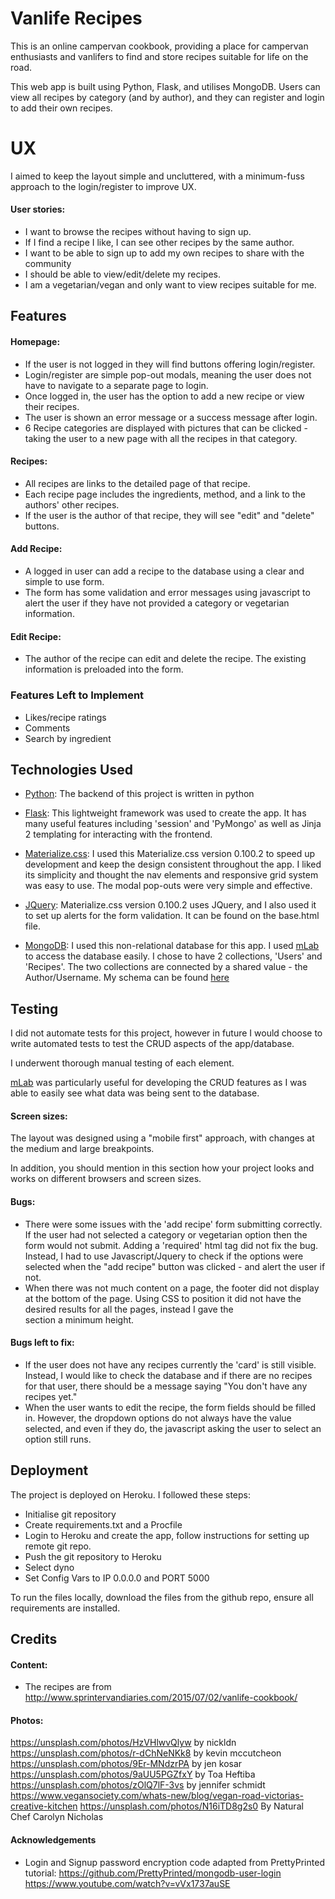 # Vanlife Recipes

This is an online campervan cookbook, providing a place for campervan enthusiasts and vanlifers to find and store recipes suitable for life on the road.

This web app is built using Python, Flask, and utilises MongoDB. Users can view all recipes by category (and by author), and they can register and login to add their own recipes. 

# UX

I aimed to keep the layout simple and uncluttered, with a minimum-fuss approach to the login/register to improve UX. 

#### User stories:

- I want to browse the recipes without having to sign up. 
- If I find a recipe I like, I can see other recipes by the same author.
- I want to be able to sign up to add my own recipes to share with the community
-  I should be able to view/edit/delete my recipes.
- I am a vegetarian/vegan and only want to view recipes suitable for me.


## Features

#### Homepage:

-  If the user is not logged in they will find buttons offering login/register.
- Login/register are simple pop-out modals, meaning the user does not have to navigate to a separate page to login.
- Once logged in, the user has the option to add a new recipe or view their recipes.
- The user is shown an error message or a success message after login.
- 6 Recipe categories are displayed with pictures that can be clicked - taking the user to a new page with all the recipes in that category.

#### Recipes:

- All recipes are links to the detailed page of that recipe.
-  Each recipe page includes the ingredients, method, and a link to the authors' other recipes.
- If the user is the author of that recipe, they will see "edit" and "delete" buttons.

#### Add Recipe:

- A logged in user can add a recipe to the database using a clear and simple to use form. 
- The form has some validation and error messages using javascript to alert the user if they have not provided a category or vegetarian information. 

#### Edit Recipe:
- The author of the recipe can edit and delete the recipe. The existing information is preloaded into the form.

### Features Left to Implement

-   Likes/recipe ratings
-  Comments
- Search by ingredient

## Technologies Used

-   [Python](https://python.org/): The backend of this project is written in python
-    [Flask](http://flask.pocoo.org/): This lightweight framework was used to create the app. It has many useful features including 'session' and 'PyMongo' as well as Jinja 2 templating for interacting with the frontend.
- [Materialize.css](http://archives.materializecss.com/0.100.2/): I used this Materialize.css version 0.100.2 to speed up development and keep the design consistent throughout the app. I liked its simplicity and thought the nav elements and responsive grid system was easy to use. The modal pop-outs were very simple and effective.
  
-   [JQuery](https://jquery.com/): Materialize.css version 0.100.2 uses JQuery, and I also used it to set up alerts for the form validation. It can be found on the base.html file.
-  [MongoDB](https://mongodb.com/): I used this non-relational database for this app. I used [mLab](https://mlab.com/) to access the database easily. I chose to have 2 collections, 'Users' and 'Recipes'. The two collections are connected by a shared value - the Author/Username. My schema can be found [here](https://github.com/LWilsonDev/recipe-book/blob/master/database/database-schema.md)


## Testing

I did not automate tests for this project, however in future I would choose to write automated tests to test the CRUD aspects of the app/database.

I underwent thorough manual testing of each element.  

[mLab](https://mlab.com/) was particularly useful for developing the CRUD features as I was able to easily see what data was being sent to the database.

#### Screen sizes:

The layout was designed using a "mobile first" approach, with  changes at the medium and large breakpoints. 

In addition, you should mention in this section how your project looks and works on different browsers and screen sizes.

#### Bugs:

- There were some issues with the 'add recipe' form submitting correctly. If the user had not selected a category or vegetarian option then the form would not submit. Adding a 'required' html tag did not fix the bug. Instead, I had to use Javascript/Jquery to check if the options were selected when the "add recipe" button was clicked - and alert the user if not.
- When there was not much content on a page, the footer did not display at the bottom of the page. Using CSS to position it did not have the desired results for all the pages, instead I gave the <main> section a minimum height.

#### Bugs left to fix:

- If the user does not have any recipes currently the 'card' is still visible. Instead, I would like to check the database and if there are no recipes for that user, there should be a message saying "You don't have any recipes yet." 
- When the user wants to edit the recipe, the form fields should be filled in. However, the dropdown options do not always have the value selected, and even if they do, the javascript asking the user to select an option still runs.


## Deployment

The project is deployed on Heroku. I followed these steps:

- Initialise git repository
- Create requirements.txt and a Procfile 
- Login to Heroku and create the app, follow instructions for setting up remote git repo.
- Push the git repository to Heroku
- Select dyno
- Set Config Vars to IP 0.0.0.0 and PORT 5000

To run the files locally, download the files from the github repo, ensure all requirements are installed.

## Credits

#### Content:

-   The recipes are from http://www.sprintervandiaries.com/2015/07/02/vanlife-cookbook/

#### Photos:

https://unsplash.com/photos/HzVHlwvQlyw by nickldn 
https://unsplash.com/photos/r-dChNeNKk8 by kevin mccutcheon 
https://unsplash.com/photos/9Er-MNdzrPA by jen kosar 
https://unsplash.com/photos/9aUU5PGZfxY by Toa Heftiba 
https://unsplash.com/photos/zOlQ7lF-3vs by jennifer schmidt
https://www.vegansociety.com/whats-new/blog/vegan-road-victorias-creative-kitchen
https://unsplash.com/photos/N16iTD8g2s0 By Natural Chef Carolyn Nicholas 

#### Acknowledgements

- Login and Signup  password encryption code adapted from PrettyPrinted tutorial: https://github.com/PrettyPrinted/mongodb-user-login 
https://www.youtube.com/watch?v=vVx1737auSE